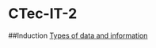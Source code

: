 CTec-IT-2
=========
##Induction
[Types of data and information](Induction/Types%20of%20data%20and%20information)
